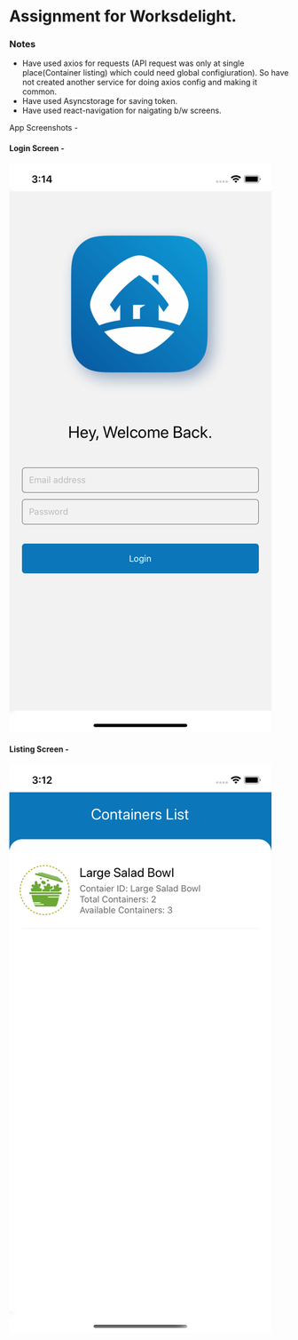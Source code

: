 # Assignment for Worksdelight.

### Notes
- Have used axios for requests (API request was only at single place(Container listing) which could need global configiuration). So have not created another service for doing axios config and making it common.
- Have used Asyncstorage for saving token.
- Have used react-navigation for naigating b/w screens.

App Screenshots - 

#### Login Screen -
![Login](https://github.com/Anuj-Raghuvanshi/login-and-listing/blob/master/login.png)

#### Listing Screen -
![Login](https://github.com/Anuj-Raghuvanshi/login-and-listing/blob/master/list.png)
